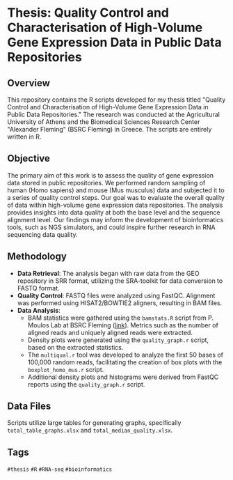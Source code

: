 # Thesis: Quality Control and Characterisation of High-Volume Gene Expression Data in Public Data Repositories

## Overview
This repository contains the R scripts developed for my thesis titled "Quality Control and Characterisation of High-Volume Gene Expression Data in Public Data Repositories." The research was conducted at the Agricultural University of Athens and the Biomedical Sciences Research Center "Alexander Fleming" (BSRC Fleming) in Greece. The scripts are entirely written in R.

## Objective
The primary aim of this work is to assess the quality of gene expression data stored in public repositories. We performed random sampling of human (Homo sapiens) and mouse (Mus musculus) data and subjected it to a series of quality control steps. Our goal was to evaluate the overall quality of data within high-volume gene expression data repositories. The analysis provides insights into data quality at both the base level and the sequence alignment level. Our findings may inform the development of bioinformatics tools, such as NGS simulators, and could inspire further research in RNA sequencing data quality.

## Methodology
- **Data Retrieval**: The analysis began with raw data from the GEO repository in SRR format, utilizing the SRA-toolkit for data conversion to FASTQ format.
- **Quality Control**: FASTQ files were analyzed using FastQC. Alignment was performed using HISAT2/BOWTIE2 aligners, resulting in BAM files.
- **Data Analysis**:
  - BAM statistics were gathered using the `bamstats.R` script from P. Moulos Lab at BSRC Fleming ([link](https://github.com/moulos-lab/genomics-facility-processes/blob/main/bamstats.R)). Metrics such as the number of aligned reads and uniquely aligned reads were extracted.
  - Density plots were generated using the `quality_graph.r` script, based on the extracted statistics.
  - The `multiqual.r` tool was developed to analyze the first 50 bases of 100,000 random reads, facilitating the creation of box plots with the `boxplot_homo_mus.r` script.
  - Additional density plots and histograms were derived from FastQC reports using the `quality_graph.r` script.

## Data Files
Scripts utilize large tables for generating graphs, specifically `total_table_graphs.xlsx` and `total_median_quality.xlsx`.

## Tags
`#thesis` `#R` `#RNA-seq` `#bioinformatics`
